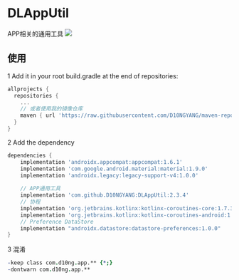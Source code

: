 # DLAppUtil
APP相关的通用工具
[![](https://jitpack.io/v/D10NGYANG/DLAppUtil.svg)](https://jitpack.io/#D10NGYANG/DLAppUtil)

## 使用
1 Add it in your root build.gradle at the end of repositories:
```gradle
allprojects {
  repositories {
    ...
    // 或者使用我的镜像仓库
    maven { url 'https://raw.githubusercontent.com/D10NGYANG/maven-repo/main/repository' }
  }
}
```
2 Add the dependency
```gradle
dependencies {
    implementation 'androidx.appcompat:appcompat:1.6.1'
    implementation 'com.google.android.material:material:1.9.0'
    implementation 'androidx.legacy:legacy-support-v4:1.0.0'
    
    // APP通用工具
    implementation 'com.github.D10NGYANG:DLAppUtil:2.3.4'
    // 协程
    implementation 'org.jetbrains.kotlinx:kotlinx-coroutines-core:1.7.3'
    implementation 'org.jetbrains.kotlinx:kotlinx-coroutines-android:1.7.3'
    // Preference DataStore
    implementation "androidx.datastore:datastore-preferences:1.0.0"
}
```
3 混淆
```pro
-keep class com.d10ng.app.** {*;}
-dontwarn com.d10ng.app.**
```
